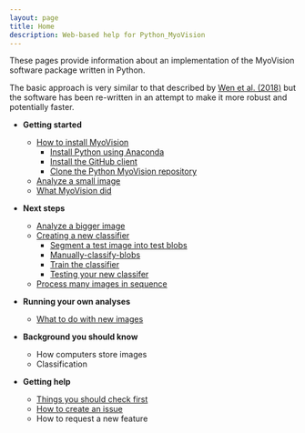 ```yaml
---
layout: page
title: Home
description: Web-based help for Python_MyoVision
---
```


These pages provide information about an implementation of the MyoVision software package written in Python.

The basic approach is very similar to that described by [Wen et al. (2018)](https://www.physiology.org/doi/full/10.1152/japplphysiol.00762.2017) but the software has been re-written in an attempt to make it more robust and potentially faster.

+ **Getting started**
  + [How to install MyoVision](pages/how-to-install-myovision/how-to-install-myovision.html)
    + [Install Python using Anaconda](pages/how-to-install-myosion/install-python-using-anaconda/install-python-using-anaconda.html)
    + [Install the GitHub client](pages/how-to-install-myosion/install-the-github-client/install-the-github-client.html)
    + [Clone the Python MyoVision repository](pages/how-to-install-myosion/clone-the-python-myovision-repository/clone-the-python-myovision-repository)
  + [Analyze a small image](pages/analyze-a-small-image/analyze-a-small-image.html)
  + [What MyoVision did](pages/what-myovision-did/what-myovision-did.html)  
  
  
+ **Next steps**
  + [Analyze a bigger image](pages/analyze-a-bigger-image/analyze-a-bigger-image.html)
  + [Creating a new classifier](pages/creating-a-new-classifier/creating-a-new-classifier.html)
    + [Segment a test image into test blobs](pages/creating-a-new-classifier/segment-a-test-image-into-test-blobs/segment-a-test-image-into-test-blobs.html)
    + [Manually-classify-blobs](pages/creating-a-new-classifier/manually-classify-blobs/manually-classify-blobs.html)
    + [Train the classifier](pages/creating-a-new-classifier/train-the-classifier/train-the-classifier.html)
    + [Testing your new classifer](pages/testing-your-new-classifier/testing-your-new-classifier.html)
  + [Process many images in sequence](pages/process-many-images-in-sequence/process-many-images-in-sequence.html)  
    
+ **Running your own analyses**
  + [What to do with new images](pages/what-to-do-with-new-images/what-to-do-with-new-images.html)  
  
  
+ **Background you should know**
  + How computers store images
  + Classification
  
  
+ **Getting help**
  + [Things you should check first](pages/help_and_resources/things-you-should-check-first/things-you-should-check-first.html)
  + [How to create an issue](pages/help_and_resources/how-to-create-an-issue/how-to-create-an-issue.html)
  + How to request a new feature  

